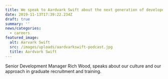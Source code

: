 ```yaml
---
title: We speak to Aardvark Swift about the next generation of developers
date: 2019-11-13T17:39:22.234Z
draft: true
summary: ''
news/categories:
  - careers
featured_image:
  alt: Aarvark Swift
  src: /images/uploads/aardvarkswift-podcast.jpg
  title: Aardvark Swift
---
```

Senior Development Manager Rich Wood, speaks about our culture and our approach in graduate recruitment and training.
